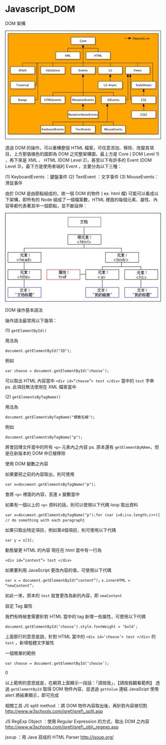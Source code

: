 # Javascript_DOM
DOM 架構

<img src="https://github.com/paulip114/Javascript_DOM/blob/master/domarchitecture_thumb2.png">

透過 DOM 的操作，可以重構整個 HTML 檔案，可任意添加、移除、改變其項目，上方那張橘色的圖即為 DOM 之完整架構圖，最上方是 Core ( DOM Level 1) ，再下來是 XML 、 HTML (DOM Level 2)，甚至以下有許多的 Event (DOM Level 3)，最下方是使用者端的 Event ，主要分為以下三種：

(1) KeyboardEvents ：鍵盤事件
(2) TextEvent ：文字事件
(3) MouseEvents：滑鼠事件

由於 DOM 是由節點組成的，故一個 DOM 的物件 ( ex. html 檔) 可能可以看成以下架構，即所有的 Node 組成了一個檔案數，HTML 裡面的每個元素、屬性、內容等都代表著其中一個節點，並不斷延伸：

<img src="https://github.com/paulip114/Javascript_DOM/blob/master/ct_htmltree_thumb3.gif">

DOM 操作基本語法

操作語法最常用以下幾項：

(1) `getElementById()`

用法為

`document.getElementById("ID");`

例如

`var choose = document.getElementById(‘choose’);`

可以取出 HTML 內容當中 `<div id=”choose”> test </div>` 當中的 `test` 字串
ps. 此項目無法使用在 XML 檔案當中

(2) `getElementsByTagName()`

用法為

`document.getElementsByTagName("標籤名稱");`

例如

`document.getElementsByTagName("p");`

將會回傳文件當中的所有 `<p>` 元素內之內容
ps. 原本還有 `getElementByNAme`，但是在新版本的 DOM 中已被移除

使用 DOM 變數之內容

如果要把之前的內容取出，則可使用

`var x=document.getElementsByTagName("p");`

會將 `<p>` 裡面的內容，丟進 x 變數當中

如果有一個以上的 `<p>` 資料的話，則可以使用以下代碼 loop 取出資料
  
`var x=document.getElementsByTagName("p");for (var i=0;i<x.length;i++){   // do something with each paragraph}`

如果只取出特定項目，例如第4個項目，則可使用以下代碼

`var y = x[3];`

動態變更 HTML 的內容
現在在 html 當中有一行為

`<div id=”content”> test </div>`

如果要利用 JavaScript 更改內容的值，可使用以下代碼

`var x = document.getElementById(“content”);`
`x.innerHTML = “newContent”;`

如此一來，原本的 `test` 就會更改為新的內容，即 `newContent`

設定 Tag 屬性

我們有時候會需要針對 HTML 當中的 tag 新增一些屬性，可使用以下代碼

`document.getElementById(‘choose’).style.fontWeight = ‘bold’;`

上面那行的意思是說，針對 HTML 當中的 `<div id=’choose’> test </div>` 的 `test` ，新增粗體文字屬性

一個簡單的範例

`var choose = document.getElementById(‘choose’);`

0

以上範例的意思就是，在網頁上面顯示一段話：「請按我」，【請按我觀看範例】
透過 `getElementById` 取得 DOM 物件內容，並透過 `getValue` 連結 JavaScipt
使用 alert 將結果顯示，即可完成

相關工具
JS split method ：將 DOM 物件內容取出後，再針對內容做切割
http://www.w3schools.com/jsref/jsref\_split.asp

JS RegExp Object ：使用 Regular Expression 的方式，取出 DOM 之內容
http://www.w3schools.com/jsref/jsref\_obj\_regexp.asp

jsoup ：用 Java 寫成的 HTML Parser
http://jsoup.org/

